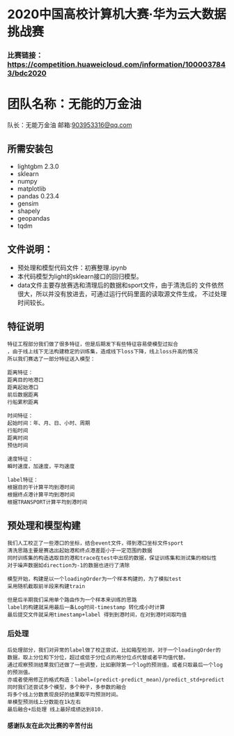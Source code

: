 # 2020中国高校计算机大赛·华为云大数据挑战赛
### 比赛链接：https://competition.huaweicloud.com/information/1000037843/bdc2020

# 团队名称：无能的万金油
队长：无能万金油
邮箱:903953316@qq.com
## 所需安装包
- lightgbm                     2.3.0
- sklearn
- numpy
- matplotlib
- pandas                        0.23.4
- gensim
- shapely
- geopandas
- tqdm

## 文件说明：
- 预处理和模型代码文件：初赛整理.ipynb
- 本代码模型为light的sklearn接口的回归模型。
- data文件主要存放赛选和清理后的数据和sport文件，由于清洗后的
文件依然很大，所以并没有放进去，可通过运行代码里面的读取源文件生成，
不过处理时间较长。
## 特征说明
```text
特征工程部分我们做了很多特征，但是后期发下有些特征容易使模型过拟合
，由于线上线下无法构建稳定的训练集，造成线下loss下降，线上loss升高的情况
所以我们赛选了一部分特征送入模型：

距离特征：
距离目的地港口
距离起始港口
前后数据距离
行船累积距离

时间特征：
起始时间：年、月、日、小时、周期
行船时间
距离时间
预估时间

速度特征：
瞬时速度，加速度，平均速度

label特征：
根据目的干计算平均到港时间
根据终点港计算平均到港时间
根据TRANSPORT计算平均到港时间
```
## 预处理和模型构建
```buildoutcfg
我们人工校正了一些港口的坐标，结合event文件，得到港口坐标文件sport
清洗思路主要是赛选出起始港和终点港差距小于一定范围的数据
同时训练集的构造选取目的港和trace在test中出现的数据，保证训练集和测试集的相似性
对于噪声数据如direction为-1的数据也进行了清除

模型开始，构建是以一个loadingOrder为一个样本构建的，为了模拟test
采用随机截取前半段来构建train

但是后半期我们采用单个路由作为一个样本来训练的思路
label的构建就采用最后一条Log时间-timestamp 转化成小时计算
最后提交文件就采用timestamp+label 得到到港时间，在对到港时间取均值
```
### 后处理
```buildoutcfg
后处理部分，我们对异常的label做了校正尝试，比如箱型检测，对于一个loadingOrder的
数据，取上分位和下分位，超过或低于分位点的用分位点代替或者平均值代替。
通过观察预测结果我们还做了一些调整，比如删除第一个log的预测值，或者只取最后一个log的预测值。
亦或者使用修正的格式构造：label=(predict-predict_mean)/predict_std+predict
同时我们还尝试多个模型，多个种子，多参数的融合
将多个线上分数表现良好的结果取平均预测时间。
单模型预测线上分数能在1k左右
最后融合+后处理 线上最好成绩达到810.
```
#### 感谢队友在此次比赛的辛苦付出


